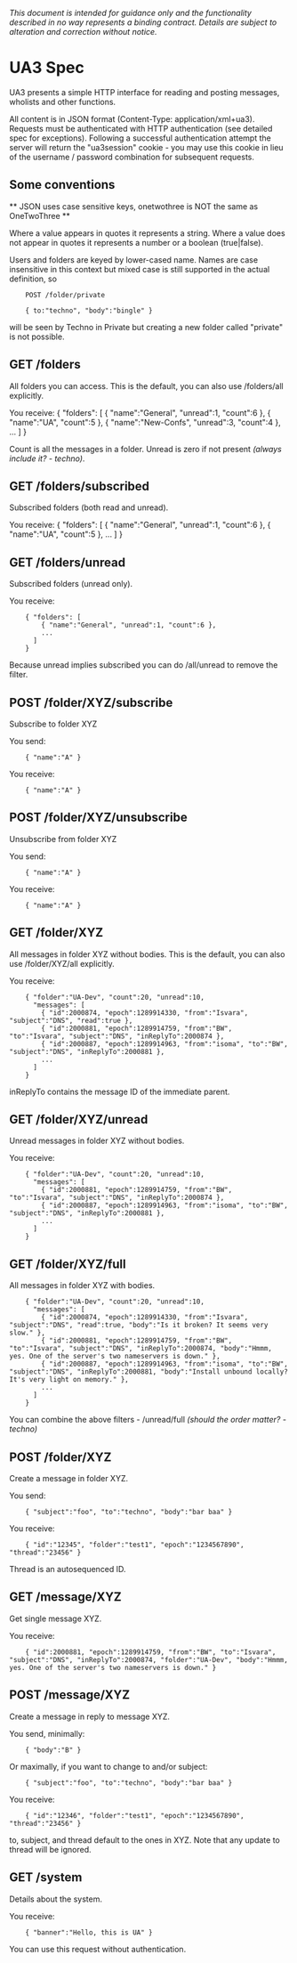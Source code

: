 *This document is intended for guidance only and the functionality described in no way represents a binding contract. Details are subject to alteration and correction without notice.*

UA3 Spec
========

UA3 presents a simple HTTP interface for reading and posting messages, wholists and other functions.

All content is in JSON format (Content-Type: application/xml+ua3). Requests must be authenticated with HTTP authentication (see detailed spec for exceptions). Following a successful authentication attempt the server will return the "ua3session" cookie - you may use this cookie in lieu of the username / password combination for subsequent requests.

## Some conventions

** JSON uses case sensitive keys, onetwothree is NOT the same as OneTwoThree **

Where a value appears in quotes it represents a string. Where a value does not appear in quotes it represents a number or a boolean (true|false).

Users and folders are keyed by lower-cased name. Names are case insensitive in this context but mixed case is still supported in the actual definition, so

        POST /folder/private
        
        { to:"techno", "body":"bingle" }

will be seen by Techno in Private but creating a new folder called "private" is not possible.

## GET /folders

All folders you can access. This is the default, you can also use /folders/all explicitly.

You receive:
        { "folders": [
            { "name":"General", "unread":1, "count":6 },
            { "name":"UA", "count":5 },
            { "name":"New-Confs", "unread":3, "count":4 },
            ...
          ]
        }

Count is all the messages in a folder. Unread is zero if not present *(always include it? - techno)*.

## GET /folders/subscribed

Subscribed folders (both read and unread).

You receive:
        { "folders": [
            { "name":"General", "unread":1, "count":6 },
            { "name":"UA", "count":5 },
            ...
          ]
        }

## GET /folders/unread

Subscribed folders (unread only).

You receive:

        { "folders": [
            { "name":"General", "unread":1, "count":6 },
            ...
          ]
        }

Because unread implies subscribed you can do /all/unread to remove the filter.

## POST /folder/XYZ/subscribe

Subscribe to folder XYZ

You send:

        { "name":"A" }

You receive:

        { "name":"A" }

## POST /folder/XYZ/unsubscribe

Unsubscribe from folder XYZ

You send:

        { "name":"A" }

You receive:

        { "name":"A" }

## GET /folder/XYZ

All messages in folder XYZ without bodies. This is the default, you can also use /folder/XYZ/all explicitly.

You receive:

        { "folder":"UA-Dev", "count":20, "unread":10,
          "messages": [
            { "id":2000874, "epoch":1289914330, "from":"Isvara", "subject":"DNS", "read":true },
            { "id":2000881, "epoch":1289914759, "from":"BW", "to":"Isvara", "subject":"DNS", "inReplyTo":2000874 },
            { "id":2000887, "epoch":1289914963, "from":"isoma", "to":"BW", "subject":"DNS", "inReplyTo":2000881 },
            ...
          ]
        }

inReplyTo contains the message ID of the immediate parent.

## GET /folder/XYZ/unread

Unread messages in folder XYZ without bodies.

You receive:

        { "folder":"UA-Dev", "count":20, "unread":10,
          "messages": [
            { "id":2000881, "epoch":1289914759, "from":"BW", "to":"Isvara", "subject":"DNS", "inReplyTo":2000874 },
            { "id":2000887, "epoch":1289914963, "from":"isoma", "to":"BW", "subject":"DNS", "inReplyTo":2000881 },
            ...
          ]
        }

## GET /folder/XYZ/full

All messages in folder XYZ with bodies.

        { "folder":"UA-Dev", "count":20, "unread":10,
          "messages": [
            { "id":2000874, "epoch":1289914330, "from":"Isvara", "subject":"DNS", "read":true, "body":"Is it broken? It seems very slow." },
            { "id":2000881, "epoch":1289914759, "from":"BW", "to":"Isvara", "subject":"DNS", "inReplyTo":2000874, "body":"Hmmm, yes. One of the server's two nameservers is down." },
            { "id":2000887, "epoch":1289914963, "from":"isoma", "to":"BW", "subject":"DNS", "inReplyTo":2000881, "body":"Install unbound locally? It's very light on memory." },
            ...
          ]
        }

You can combine the above filters - /unread/full *(should the order matter? - techno)*

## POST /folder/XYZ

Create a message in folder XYZ.

You send:

        { "subject":"foo", "to":"techno", "body":"bar baa" }

You receive:

        { "id":"12345", "folder":"test1", "epoch":"1234567890", "thread":"23456" }

Thread is an autosequenced ID.

## GET /message/XYZ

Get single message XYZ.

You receive:

        { "id":2000881, "epoch":1289914759, "from":"BW", "to":"Isvara", "subject":"DNS", "inReplyTo":2000874, "folder":"UA-Dev", "body":"Hmmm, yes. One of the server's two nameservers is down." }

## POST /message/XYZ

Create a message in reply to message XYZ. 

You send, minimally:

        { "body":"B" }

Or maximally, if you want to change to and/or subject:

        { "subject":"foo", "to":"techno", "body":"bar baa" }

You receive:

        { "id":"12346", "folder":"test1", "epoch":"1234567890", "thread":"23456" }

to, subject, and thread default to the ones in XYZ. Note that any update to thread will be ignored.

## GET /system

Details about the system.

You receive:

        { "banner":"Hello, this is UA" }

You can use this request without authentication.
